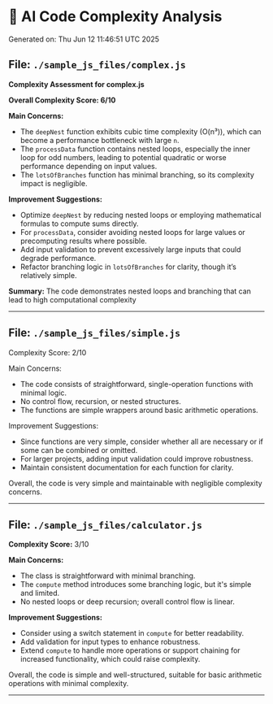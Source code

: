 # 🤖 AI Code Complexity Analysis

Generated on: Thu Jun 12 11:46:51 UTC 2025

## File: `./sample_js_files/complex.js`

**Complexity Assessment for complex.js**

**Overall Complexity Score: 6/10**

**Main Concerns:**
- The `deepNest` function exhibits cubic time complexity (O(n³)), which can become a performance bottleneck with large `n`.
- The `processData` function contains nested loops, especially the inner loop for odd numbers, leading to potential quadratic or worse performance depending on input values.
- The `lotsOfBranches` function has minimal branching, so its complexity impact is negligible.

**Improvement Suggestions:**
- Optimize `deepNest` by reducing nested loops or employing mathematical formulas to compute sums directly.
- For `processData`, consider avoiding nested loops for large values or precomputing results where possible.
- Add input validation to prevent excessively large inputs that could degrade performance.
- Refactor branching logic in `lotsOfBranches` for clarity, though it’s relatively simple.

**Summary:**
The code demonstrates nested loops and branching that can lead to high computational complexity

---

## File: `./sample_js_files/simple.js`

Complexity Score: 2/10

Main Concerns:
- The code consists of straightforward, single-operation functions with minimal logic.
- No control flow, recursion, or nested structures.
- The functions are simple wrappers around basic arithmetic operations.

Improvement Suggestions:
- Since functions are very simple, consider whether all are necessary or if some can be combined or omitted.
- For larger projects, adding input validation could improve robustness.
- Maintain consistent documentation for each function for clarity.

Overall, the code is very simple and maintainable with negligible complexity concerns.

---

## File: `./sample_js_files/calculator.js`

**Complexity Score:** 3/10

**Main Concerns:**
- The class is straightforward with minimal branching.
- The `compute` method introduces some branching logic, but it's simple and limited.
- No nested loops or deep recursion; overall control flow is linear.

**Improvement Suggestions:**
- Consider using a switch statement in `compute` for better readability.
- Add validation for input types to enhance robustness.
- Extend `compute` to handle more operations or support chaining for increased functionality, which could raise complexity.

Overall, the code is simple and well-structured, suitable for basic arithmetic operations with minimal complexity.

---

